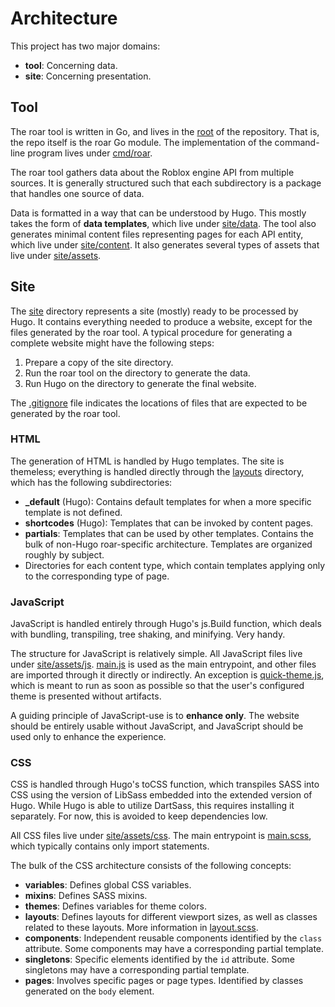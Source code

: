# Architecture
This project has two major domains:

- **tool**: Concerning data.
- **site**: Concerning presentation.

## Tool
The roar tool is written in Go, and lives in the [root](.) of the repository.
That is, the repo itself is the roar Go module. The implementation of the
command-line program lives under [cmd/roar](cmd/roar).

The roar tool gathers data about the Roblox engine API from multiple sources. It
is generally structured such that each subdirectory is a package that handles
one source of data.

Data is formatted in a way that can be understood by Hugo. This mostly takes the
form of **data templates**, which live under [site/data](site/data). The tool
also generates minimal content files representing pages for each API entity,
which live under [site/content](site/content). It also generates several types
of assets that live under [site/assets](site/assets).

## Site
The [site](site) directory represents a site (mostly) ready to be processed by
Hugo. It contains everything needed to produce a website, except for the files
generated by the roar tool. A typical procedure for generating a complete
website might have the following steps:

1. Prepare a copy of the site directory.
2. Run the roar tool on the directory to generate the data.
3. Run Hugo on the directory to generate the final website.

The [.gitignore](.gitignore) file indicates the locations of files that are
expected to be generated by the roar tool.

### HTML
The generation of HTML is handled by Hugo templates. The site is themeless;
everything is handled directly through the [layouts](site/layouts) directory,
which has the following subdirectories:

- **\_default** (Hugo): Contains default templates for when a more specific
  template is not defined.
- **shortcodes** (Hugo): Templates that can be invoked by content pages.
- **partials**: Templates that can be used by other templates. Contains the bulk
  of non-Hugo roar-specific architecture. Templates are organized roughly by
  subject.
- Directories for each content type, which contain templates applying only to
  the corresponding type of page.

### JavaScript
JavaScript is handled entirely through Hugo's js.Build function, which deals
with bundling, transpiling, tree shaking, and minifying. Very handy.

The structure for JavaScript is relatively simple. All JavaScript files live
under [site/assets/js](site/assets/js). [main.js](site/assets/js/main.js) is
used as the main entrypoint, and other files are imported through it directly or
indirectly. An exception is [quick-theme.js](site/assets/js/quick-theme.js),
which is meant to run as soon as possible so that the user's configured theme is
presented without artifacts.

A guiding principle of JavaScript-use is to **enhance only**. The website should
be entirely usable without JavaScript, and JavaScript should be used only to
enhance the experience.

### CSS
CSS is handled through Hugo's toCSS function, which transpiles SASS into CSS
using the version of LibSass embedded into the extended version of Hugo. While
Hugo is able to utilize DartSass, this requires installing it separately. For
now, this is avoided to keep dependencies low.

All CSS files live under [site/assets/css](site/assets/css). The main entrypoint
is [main.scss](site/assets/css/main.scss), which typically contains only import
statements.

The bulk of the CSS architecture consists of the following concepts:

- **variables**: Defines global CSS variables.
- **mixins**: Defines SASS mixins.
- **themes**: Defines variables for theme colors.
- **layouts**: Defines layouts for different viewport sizes, as well as classes
  related to these layouts. More information in
  [layout.scss](site/assets/css/layout.scss).
- **components**: Independent reusable components identified by the `class`
  attribute. Some components may have a corresponding partial template.
- **singletons**: Specific elements identified by the `id` attribute. Some
  singletons may have a corresponding partial template.
- **pages**: Involves specific pages or page types. Identified by classes
  generated on the `body` element.
